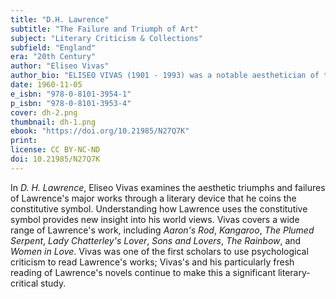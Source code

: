 ```yaml
---
title: "D.H. Lawrence"
subtitle: "The Failure and Triumph of Art"
subject: "Literary Criticism & Collections"
subfield: "England"
era: "20th Century"
author: "Eliseo Vivas"
author_bio: "ELISEO VIVAS (1901 - 1993) was a notable aesthetician of the twentieth century; his book Creation and Discovery remains a standard of aesthetic theory. He earned a Ph. D. in philosophy from the University of Wisconsin in 1935 and was awarded a Guggenheim fellowship in 1939. Vivas taught at several universities, including Northwestern University, where he was the John Evans Professor of Moral and Intellectual Philosophy."
date: 1960-11-05
e_isbn: "978-0-8101-3954-1"
p_isbn: "978-0-8101-3953-4"
cover: dh-2.png
thumbnail: dh-1.png
ebook: "https://doi.org/10.21985/N27Q7K"
print:
license: CC BY-NC-ND
doi: 10.21985/N27Q7K
---
```

In _D. H. Lawrence_, Eliseo Vivas examines the aesthetic triumphs and failures of Lawrence's major works through a literary device that he coins the constitutive symbol. Understanding how Lawrence uses the constitutive symbol provides new insight into his world views. Vivas covers a wide range of Lawrence's work, including _Aaron's Rod_, _Kangaroo_, _The Plumed Serpent_, _Lady Chatterley's Lover_, _Sons and Lovers_, _The Rainbow_, and _Women in Love_. Vivas was one of the first scholars to use psychological criticism to read Lawrence's works; Vivas's and his particularly fresh reading of Lawrence's novels continue to make this a significant literary-critical study.
